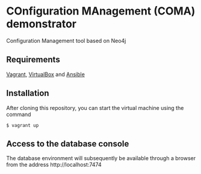 # COnfiguration MAnagement (COMA) demonstrator

Configuration Management tool based on Neo4j

## Requirements

[Vagrant](https://www.vagrantup.com), [VirtualBox](https://www.virtualbox.org/) and [Ansible](https://www.ansible.com/)

## Installation

After cloning this repository, you can start the virtual machine using the command

```
$ vagrant up
```

## Access to the database console

The database environment will subsequently be available through a browser from the address http://localhost:7474

